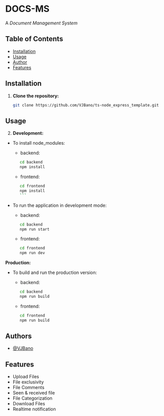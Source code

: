 
# DOCS-MS

A *Document Management System* 

## Table of Contents

- [Installation](#installation)
- [Usage](#usage)
- [Author](#authors)
- [Features](#features)

## Installation

1. **Clone the repository:**

   ```bash
   git clone https://github.com/VJBano/ts-node_express_template.git


## Usage

2. **Development:**

* To install node_modules:

   * backend:
   ```bash
      cd backend
      npm install
   ```

  * frontend: 

   ```bash
      cd frontend
      npm install
      ```
* To run the application in development mode:

    * backend:
   ```bash
      cd backend
      npm run start
   ```

  * frontend: 

   ```bash
      cd frontend
      npm run dev
   ```

**Production:**

* To build and run the production version:

   * backend:
   ```bash
      cd backend
      npm run build
   ```

  * frontend: 

   ```bash
      cd frontend
      npm run build
   ```
   
## Authors

- [@VJBano](https://github.com/VJBano)


## Features

- Upload Files
- File exclusivity
- File Comments
- Seen & received file
- File Categorization
- Download Files
- Realtime notification
